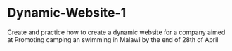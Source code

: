 # Dynamic-Website-1
Create and practice how to create a dynamic website for a company aimed at 
Promoting camping an swimming in Malawi by the end of 28th of April 
